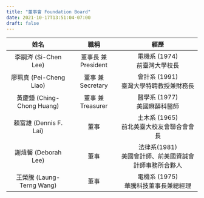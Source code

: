 ```yaml
---
title: "董事會 Foundation Board"
date: 2021-10-17T13:51:04-07:00
draft: false
---
```

| **姓名** | **職稱**  | **經歷** |
| :--: | :--: | :--: |
| 李嗣涔 (Si-Chen Lee) | 董事長 兼 President | 電機系 (1974)<br> 前臺灣大學校長 |
| 廖珮真 (Pei-Cheng Liao) | 董事 兼 Secretary | 會計系 (1991)<br> 臺灣大學特聘教授兼財務長 |
| 黃慶鍾 (Ching-Chong Huang) | 董事 兼 Treasurer | 醫學系 (1977)<br> 美國麻醉科醫師 |
| 頼富雄 (Dennis F. Lai) | 董事  | 土木系 (1965)<br> 前北美臺大校友會聯合會會長 |
| 謝煒馨 (Deborah Lee) | 董事 | 法律系(1981)<br> 美國會計師、前美國資誠會計師事務所合夥人 |
| 王榮騰 (Laung-Terng Wang) | 董事 | 電機系 (1975)<br> 華騰科技董事長兼總經理 |